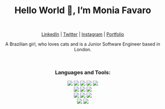 <h1 align="center"> Hello World 👋, I’m Monia Favaro</h1>

</br>
<p align="center">
  <a href='https://www.linkedin.com/in/moniafavaro/' target="_blank">LinkedIn</a> | <a href='https://twitter.com/moniafavaro' target="_blank">Twitter</a> | <a href='https://www.instagram.com/moniiafavaro/' target="_blank">Instagram</a> | <a href='https://moniafavaro.github.io/' target="_blank">Portfolio</a>
</p>

<p align='center'>A Brazilian girl, who loves cats and is a Junior Software Engineer based in London.</p>

</br>
<h3 align="center">Languages and Tools:</h3>

<p align="center"> 
  <img src="https://img.icons8.com/color/48/000000/html-5--v1.png"/>
  <img src="https://img.icons8.com/color/48/000000/css3.png"/>
  <img src="https://img.icons8.com/color/48/000000/javascript--v1.png"/>
   <img src="https://img.icons8.com/color/48/000000/nodejs.png"/>
  <img src="https://img.icons8.com/color/48/000000/react-native.png"/>
  <br />
  <img src="https://img.icons8.com/ios/50/000000/django.png"/>
  <img src="https://img.icons8.com/color/48/000000/python--v1.png"/>
  <img src="https://img.icons8.com/color/48/000000/postgreesql.png"/>
  <br />
  <img src="https://img.icons8.com/color/48/000000/sass.png"/>
  <img src="https://img.icons8.com/color/48/000000/bootstrap.png"/>
  <img src="https://img.icons8.com/doodle/48/000000/figma.png"/>
  <br />
  <img src="https://img.icons8.com/color/48/000000/git.png"/>
  <img src="https://img.icons8.com/fluency/48/000000/github.png"/>
</p>

</br></br>

<p align='center'>
<!-- <img src='https://github-readme-stats.vercel.app/api/top-langs/?username=moniafavaro&hide=css&theme=tokyonight'> -->
</p>
<!---
moniafavaro/moniafavaro is a ✨ special ✨ repository because its `README.md` (this file) appears on your GitHub profile.
You can click the Preview link to take a look at your changes.
--->

